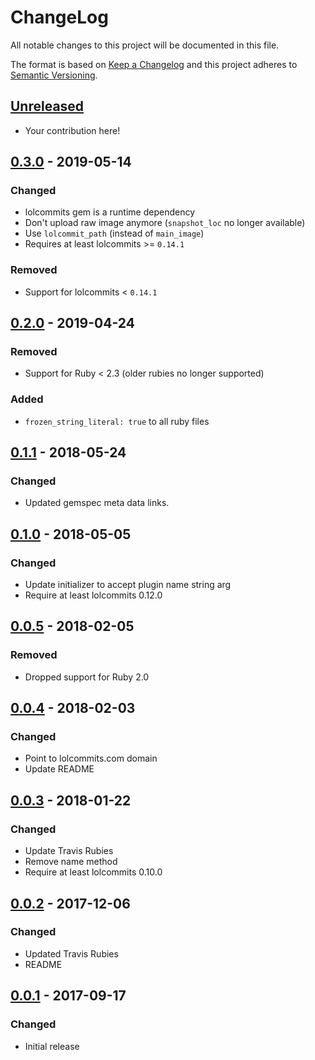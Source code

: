 # ChangeLog

All notable changes to this project will be documented in this file.

The format is based on [Keep a Changelog][KeepAChangelog] and this
project adheres to [Semantic Versioning][Semver].

## [Unreleased]

- Your contribution here!

## [0.3.0] - 2019-05-14
### Changed
- lolcommits gem is a runtime dependency
- Don't upload raw image anymore (`snapshot_loc` no longer available)
- Use `lolcommit_path` (instead of `main_image`)
- Requires at least lolcommits >= `0.14.1`

### Removed
- Support for lolcommits < `0.14.1`

## [0.2.0] - 2019-04-24
### Removed
- Support for Ruby < 2.3 (older rubies no longer supported)

### Added
- `frozen_string_literal: true` to all ruby files

## [0.1.1] - 2018-05-24
### Changed
- Updated gemspec meta data links.

## [0.1.0] - 2018-05-05
### Changed
- Update initializer to accept plugin name string arg
- Require at least lolcommits 0.12.0

## [0.0.5] - 2018-02-05
### Removed
- Dropped support for Ruby 2.0

## [0.0.4] - 2018-02-03
### Changed
- Point to lolcommits.com domain
- Update README

## [0.0.3] - 2018-01-22
### Changed
- Update Travis Rubies
- Remove name method
- Require at least lolcommits 0.10.0

## [0.0.2] - 2017-12-06
### Changed
- Updated Travis Rubies
- README

## [0.0.1] - 2017-09-17
### Changed
- Initial release

[Unreleased]: https://github.com/lolcommits/lolcommits-dotcom/compare/v0.3.0...HEAD
[0.3.0]: https://github.com/lolcommits/lolcommits-dotcom/compare/v0.2.0...v0.3.0
[0.2.0]: https://github.com/lolcommits/lolcommits-dotcom/compare/v0.1.1...v0.2.0
[0.1.1]: https://github.com/lolcommits/lolcommits-dotcom/compare/v0.1.0...v0.1.1
[0.1.0]: https://github.com/lolcommits/lolcommits-dotcom/compare/v0.0.5...v0.1.0
[0.0.5]: https://github.com/lolcommits/lolcommits-dotcom/compare/v0.0.4...v0.0.5
[0.0.4]: https://github.com/lolcommits/lolcommits-dotcom/compare/v0.0.3...v0.0.4
[0.0.3]: https://github.com/lolcommits/lolcommits-dotcom/compare/v0.0.2...v0.0.3
[0.0.2]: https://github.com/lolcommits/lolcommits-dotcom/compare/v0.0.1...v0.0.2
[0.0.1]: https://github.com/lolcommits/lolcommits-dotcom/compare/76488bb...v0.0.1
[KeepAChangelog]: http://keepachangelog.com/en/1.0.0/
[Semver]: http://semver.org/spec/v2.0.0.html

